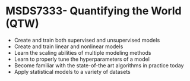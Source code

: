 # MSDS7333- Quantifying the World (QTW)  
- Create and train both supervised and unsupervised models
- Create and train linear and nonlinear models
- Learn the scaling abilities of multiple modeling methods
- Learn to properly tune the hyperparameters of a model
- Become familiar with the state-of-the art algorithms in practice today
- Apply statistical models to a variety of datasets
